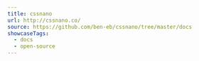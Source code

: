 ```yaml
---
title: cssnano
url: http://cssnano.co/
source: https://github.com/ben-eb/cssnano/tree/master/docs
showcaseTags:
  - docs
  - open-source
---
```

